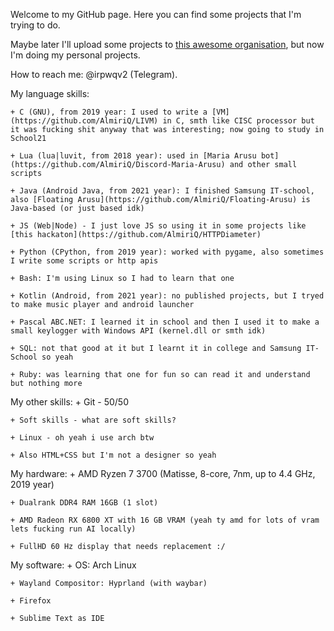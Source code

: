 Welcome to my GitHub page. Here you can find some projects that I'm trying to do. 

Maybe later I'll upload some projects to [this awesome organisation](https://github.com/HikkaAndProgrammer), but now I'm doing my personal projects. 

How to reach me: @irpwqv2 (Telegram).

My language skills:

	+ C (GNU), from 2019 year: I used to write a [VM](https://github.com/AlmiriQ/LIVM) in C, smth like CISC processor but it was fucking shit anyway that was interesting; now going to study in School21
 
	+ Lua (lua|luvit, from 2018 year): used in [Maria Arusu bot](https://github.com/AlmiriQ/Discord-Maria-Arusu) and other small scripts
 
	+ Java (Android Java, from 2021 year): I finished Samsung IT-school, also [Floating Arusu](https://github.com/AlmiriQ/Floating-Arusu) is Java-based (or just based idk)
 
	+ JS (Web|Node) - I just love JS so using it in some projects like [this hackaton](https://github.com/AlmiriQ/HTTPDiameter)
 
	+ Python (CPython, from 2019 year): worked with pygame, also sometimes I write some scripts or http apis
 
 	+ Bash: I'm using Linux so I had to learn that one
  
	+ Kotlin (Android, from 2021 year): no published projects, but I tryed to make music player and android launcher
 
	+ Pascal ABC.NET: I learned it in school and then I used it to make a small keylogger with Windows API (kernel.dll or smth idk)
 
	+ SQL: not that good at it but I learnt it in college and Samsung IT-School so yeah
 
	+ Ruby: was learning that one for fun so can read it and understand but nothing more
 

My other skills:
	+ Git - 50/50
 
 	+ Soft skills - what are soft skills?
  
	+ Linux - oh yeah i use arch btw
 
 	+ Also HTML+CSS but I'm not a designer so yeah
  

My hardware:
	+ AMD Ryzen 7 3700 (Matisse, 8-core, 7nm, up to 4.4 GHz, 2019 year)
 
 	+ Dualrank DDR4 RAM 16GB (1 slot)
  
	+ AMD Radeon RX 6800 XT with 16 GB VRAM (yeah ty amd for lots of vram lets fucking run AI locally)
 
	+ FullHD 60 Hz display that needs replacement :/


My software:
	+ OS: Arch Linux
 
	+ Wayland Compositor: Hyprland (with waybar)
 
	+ Firefox
 
	+ Sublime Text as IDE

